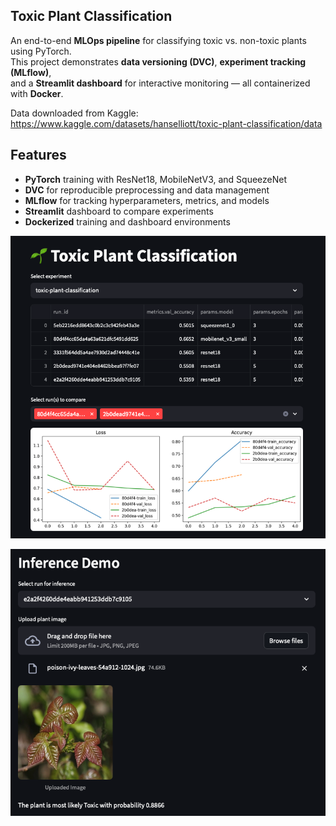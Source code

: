 ## Toxic Plant Classification 

An end-to-end **MLOps pipeline** for classifying toxic vs. non-toxic plants using PyTorch.  
This project demonstrates **data versioning (DVC)**, **experiment tracking (MLflow)**,  
and a **Streamlit dashboard** for interactive monitoring — all containerized with **Docker**.

Data downloaded from Kaggle: https://www.kaggle.com/datasets/hanselliott/toxic-plant-classification/data

## Features
- **PyTorch** training with ResNet18, MobileNetV3, and SqueezeNet
- **DVC** for reproducible preprocessing and data management
- **MLflow** for tracking hyperparameters, metrics, and models
- **Streamlit** dashboard to compare experiments
- **Dockerized** training and dashboard environments

![model metrics and comparison](dashboard.png)

![inference explan of a toxic plant](inference.png)
